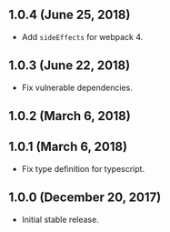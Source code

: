 ## 1.0.4 (June 25, 2018)

* Add `sideEffects` for webpack 4.

## 1.0.3 (June 22, 2018)

* Fix vulnerable dependencies.

## 1.0.2 (March 6, 2018)
## 1.0.1 (March 6, 2018)

* Fix type definition for typescript.

## 1.0.0 (December 20, 2017)

* Initial stable release.
